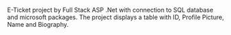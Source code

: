E-Ticket project by Full Stack ASP .Net with connection to SQL database and microsoft packages. The project displays a table with ID, Profile Picture, Name and Biography.
